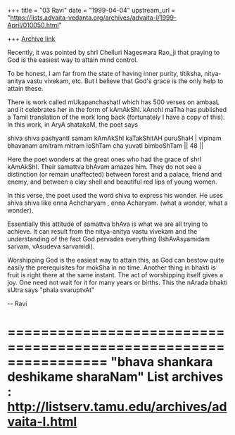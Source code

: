 +++
title = "03 Ravi"
date = "1999-04-04"
upstream_url = "https://lists.advaita-vedanta.org/archives/advaita-l/1999-April/010050.html"

+++
[Archive link](https://lists.advaita-vedanta.org/archives/advaita-l/1999-April/010050.html)

Recently, it was pointed by shrI Chelluri Nageswara Rao_ji
that praying to God is the easiest way to attain mind
control.

To be honest, I am far from the state of having inner
purity, titiksha, nitya-anitya vastu vivekam, etc. But I
believe that God's grace is the only help to attain these.

There is work called mUkapanchashatI which has 500 verses on
ambaaL and it celebrates her in the form of kAmAkShI. kAnchI
maTha has published a Tamil translation of the work long
back (fortunately I have a copy of this). In this work, in
AryA shatakaM, the poet says

shiva shiva pashyantI samam kAmAkShI kaTakShitAH puruShaH |
vipinam bhavanam amitram mitram loShTam cha yuvatI bimboShTam || 48 ||


Here the poet wonders at the great ones who had the grace of
shrI kAmAkShI. Their samattva bhAvam amazes him. They do not
see a distinction (or remain unaffected) between forest and
a palace, friend and enemy, and between a clay shell and
beautiful red lips of young women.

In this verse, the poet used the word shiva to express his
wonder.  He uses shiva shiva like enna Achcharyam , enna
Acharyam. (what a wonder, what a wonder).


Essentially this attitude of samattva bhAva is what we are
all trying to achieve. It can result from the nitya-anitya
vastu vivekam and the understanding of the fact God pervades
everything (IshAvAsyamidam sarvam, vAsudeva sarvamidi).

Worshipping God is the easiest way to attain this, as God
can bestow quite easily the prerequisites for mokSha in no
time. Another thing in bhakti is fruit is right there at the
same instant. The act of worshipping itself gives a joy. One
need not wait for it for many years or births. This the
nArada bhakti sUtra says "phala svaruptvAt"


--
Ravi

================================================================
"bhava shankara deshikame sharaNam"
List archives : http://listserv.tamu.edu/archives/advaita-l.html
================================================================

